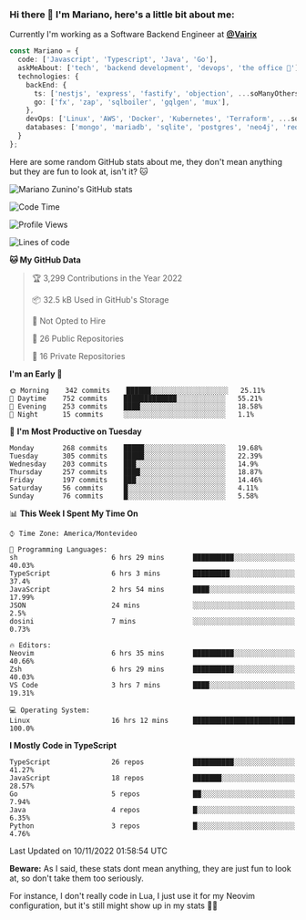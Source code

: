 ### Hi there 👋 I'm Mariano, here's a little bit about me:

Currently I'm working as a Software Backend Engineer at [**@Vairix**](https://vairix.com)

```ts
const Mariano = {
  code: ['Javascript', 'Typescript', 'Java', 'Go'],
  askMeAbout: ['tech', 'backend development', 'devops', 'the office 💼'],
  technologies: {
    backEnd: {
      ts: ['nestjs', 'express', 'fastify', 'objection', ...soManyOthersFrameworks],
      go: ['fx', 'zap', 'sqlboiler', 'gqlgen', 'mux'],
    },
    devOps: ['Linux', 'AWS', 'Docker', 'Kubernetes', 'Terraform', ...soManyOthersTools],
    databases: ['mongo', 'mariadb', 'sqlite', 'postgres', 'neo4j', 'redis'],
  }
};
```

Here are some random GitHub stats about me, they don't mean anything but they are fun to look at, isn't it? 🐱

![Mariano Zunino's GitHub stats](https://github-readme-stats.vercel.app/api?username=marianozunino&count_private=true&show_icons=true&theme=radical)

<!--START_SECTION:waka-->
![Code Time](http://img.shields.io/badge/Code%20Time-303%20hrs%2017%20mins-blue)

![Profile Views](http://img.shields.io/badge/Profile%20Views-1-blue)

![Lines of code](https://img.shields.io/badge/From%20Hello%20World%20I%27ve%20Written-362%20Thousand%20lines%20of%20code-blue)

**🐱 My GitHub Data** 

> 🏆 3,299 Contributions in the Year 2022
 > 
> 📦 32.5 kB Used in GitHub's Storage 
 > 
> 🚫 Not Opted to Hire
 > 
> 📜 26 Public Repositories 
 > 
> 🔑 16 Private Repositories  
 > 
**I'm an Early 🐤** 

```text
🌞 Morning    342 commits    ██████░░░░░░░░░░░░░░░░░░░   25.11% 
🌆 Daytime    752 commits    █████████████░░░░░░░░░░░░   55.21% 
🌃 Evening    253 commits    ████░░░░░░░░░░░░░░░░░░░░░   18.58% 
🌙 Night      15 commits     ░░░░░░░░░░░░░░░░░░░░░░░░░   1.1%

```
📅 **I'm Most Productive on Tuesday** 

```text
Monday       268 commits    █████░░░░░░░░░░░░░░░░░░░░   19.68% 
Tuesday      305 commits    █████░░░░░░░░░░░░░░░░░░░░   22.39% 
Wednesday    203 commits    ███░░░░░░░░░░░░░░░░░░░░░░   14.9% 
Thursday     257 commits    ████░░░░░░░░░░░░░░░░░░░░░   18.87% 
Friday       197 commits    ███░░░░░░░░░░░░░░░░░░░░░░   14.46% 
Saturday     56 commits     █░░░░░░░░░░░░░░░░░░░░░░░░   4.11% 
Sunday       76 commits     █░░░░░░░░░░░░░░░░░░░░░░░░   5.58%

```


📊 **This Week I Spent My Time On** 

```text
⌚︎ Time Zone: America/Montevideo

💬 Programming Languages: 
sh                       6 hrs 29 mins       ██████████░░░░░░░░░░░░░░░   40.03% 
TypeScript               6 hrs 3 mins        █████████░░░░░░░░░░░░░░░░   37.4% 
JavaScript               2 hrs 54 mins       ████░░░░░░░░░░░░░░░░░░░░░   17.99% 
JSON                     24 mins             ░░░░░░░░░░░░░░░░░░░░░░░░░   2.5% 
dosini                   7 mins              ░░░░░░░░░░░░░░░░░░░░░░░░░   0.73%

🔥 Editors: 
Neovim                   6 hrs 35 mins       ██████████░░░░░░░░░░░░░░░   40.66% 
Zsh                      6 hrs 29 mins       ██████████░░░░░░░░░░░░░░░   40.03% 
VS Code                  3 hrs 7 mins        ████░░░░░░░░░░░░░░░░░░░░░   19.31%

💻 Operating System: 
Linux                    16 hrs 12 mins      █████████████████████████   100.0%

```

**I Mostly Code in TypeScript** 

```text
TypeScript               26 repos            ██████████░░░░░░░░░░░░░░░   41.27% 
JavaScript               18 repos            ███████░░░░░░░░░░░░░░░░░░   28.57% 
Go                       5 repos             ██░░░░░░░░░░░░░░░░░░░░░░░   7.94% 
Java                     4 repos             █░░░░░░░░░░░░░░░░░░░░░░░░   6.35% 
Python                   3 repos             █░░░░░░░░░░░░░░░░░░░░░░░░   4.76%

```



 Last Updated on 10/11/2022 01:58:54 UTC
<!--END_SECTION:waka-->

**Beware:** As I said, these stats dont mean anything, they are just fun to look at, so don't take them too seriously.

For instance, I don't really code in Lua, I just use it for my Neovim configuration, but it's still might show up in my stats 🤷‍♂️
